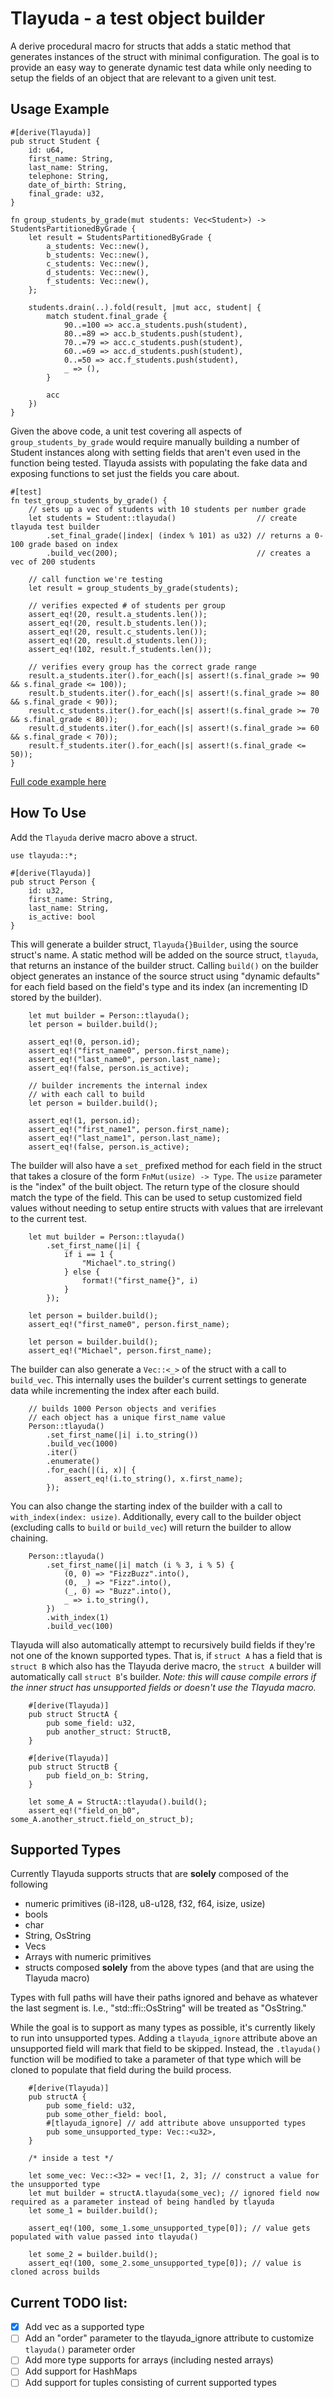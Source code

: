 # Tlayuda - a test object builder

A derive procedural macro for structs that adds a static method that generates instances of the struct with minimal configuration. The goal is to provide an easy way to generate dynamic test data while only needing to setup the fields of an object that are relevant to a given unit test.

## Usage Example
```
#[derive(Tlayuda)]
pub struct Student {
    id: u64,
    first_name: String,
    last_name: String,
    telephone: String,
    date_of_birth: String,
    final_grade: u32,
}

fn group_students_by_grade(mut students: Vec<Student>) -> StudentsPartitionedByGrade {
    let result = StudentsPartitionedByGrade {
        a_students: Vec::new(),
        b_students: Vec::new(),
        c_students: Vec::new(),
        d_students: Vec::new(),
        f_students: Vec::new(),
    };

    students.drain(..).fold(result, |mut acc, student| {
        match student.final_grade {
            90..=100 => acc.a_students.push(student),
            80..=89 => acc.b_students.push(student),
            70..=79 => acc.c_students.push(student),
            60..=69 => acc.d_students.push(student),
            0..=50 => acc.f_students.push(student),
            _ => (),
        }

        acc
    })
}
```

Given the above code, a unit test covering all aspects of `group_students_by_grade` would require manually building a number of Student instances along with setting fields that aren't even used in the function being tested. Tlayuda assists with populating the fake data and exposing functions to set just the fields you care about.

```
#[test]
fn test_group_students_by_grade() {
    // sets up a vec of students with 10 students per number grade
    let students = Student::tlayuda()                  // create tlayuda test builder
        .set_final_grade(|index| (index % 101) as u32) // returns a 0-100 grade based on index
        .build_vec(200);                               // creates a vec of 200 students

    // call function we're testing
    let result = group_students_by_grade(students);

    // verifies expected # of students per group
    assert_eq!(20, result.a_students.len());
    assert_eq!(20, result.b_students.len());
    assert_eq!(20, result.c_students.len());
    assert_eq!(20, result.d_students.len());
    assert_eq!(102, result.f_students.len());

    // verifies every group has the correct grade range
    result.a_students.iter().for_each(|s| assert!(s.final_grade >= 90 && s.final_grade <= 100));
    result.b_students.iter().for_each(|s| assert!(s.final_grade >= 80 && s.final_grade < 90));
    result.c_students.iter().for_each(|s| assert!(s.final_grade >= 70 && s.final_grade < 80));
    result.d_students.iter().for_each(|s| assert!(s.final_grade >= 60 && s.final_grade < 70));
    result.f_students.iter().for_each(|s| assert!(s.final_grade <= 50));
}
```
[Full code example here](https://github.com/ramirezmike/Tlayuda/blob/main/tests/usage_example.rs)


## How To Use

Add the `Tlayuda` derive macro above a struct.

```
use tlayuda::*;

#[derive(Tlayuda)]
pub struct Person {
    id: u32,
    first_name: String,
    last_name: String,
    is_active: bool
}
```
This will generate a builder struct, `Tlayuda{}Builder`, using the source struct's name. A static method will be added on the source struct, `tlayuda`, that returns an instance of the builder struct. Calling `build()` on the builder object generates an instance of the source struct using "dynamic defaults" for each field based on the field's type and its index (an incrementing ID stored by the builder).

```
    let mut builder = Person::tlayuda();
    let person = builder.build();

    assert_eq!(0, person.id);
    assert_eq!("first_name0", person.first_name);
    assert_eq!("last_name0", person.last_name);
    assert_eq!(false, person.is_active);

    // builder increments the internal index 
    // with each call to build
    let person = builder.build();

    assert_eq!(1, person.id);
    assert_eq!("first_name1", person.first_name);
    assert_eq!("last_name1", person.last_name);
    assert_eq!(false, person.is_active);
```

The builder will also have a `set_` prefixed method for each field in the struct that takes a closure of the form `FnMut(usize) -> Type`. The `usize` parameter is the "index" of the built object. The return type of the closure should match the type of the field. This can be used to setup customized field values without needing to setup entire structs with values that are irrelevant to the current test.

```
    let mut builder = Person::tlayuda()
        .set_first_name(|i| {
            if i == 1 { 
                "Michael".to_string()
            } else {
                format!("first_name{}", i)
            }
        });
        
    let person = builder.build();
    assert_eq!("first_name0", person.first_name);

    let person = builder.build();
    assert_eq!("Michael", person.first_name);
```

The builder can also generate a `Vec::<_>` of the struct with a call to `build_vec`. This internally uses the builder's current settings to generate data while incrementing the index after each build.

```
    // builds 1000 Person objects and verifies
    // each object has a unique first_name value
    Person::tlayuda()
        .set_first_name(|i| i.to_string())
        .build_vec(1000)
        .iter()
        .enumerate()
        .for_each(|(i, x)| {
            assert_eq!(i.to_string(), x.first_name);
        });

```

You can also change the starting index of the builder with a call to `with_index(index: usize)`. Additionally, every call to the builder object (excluding calls to `build` or `build_vec`) will return the builder to allow chaining.

```
    Person::tlayuda()
        .set_first_name(|i| match (i % 3, i % 5) {
            (0, 0) => "FizzBuzz".into(),
            (0, _) => "Fizz".into(),
            (_, 0) => "Buzz".into(),
            _ => i.to_string(),
        })
        .with_index(1)
        .build_vec(100)
```

Tlayuda will also automatically attempt to recursively build fields if they're not one of the known supported types. That is, if `struct A` has a field that is `struct B` which also has the Tlayuda derive macro, the `struct A` builder will automatically call `struct B`'s builder. *Note: this will cause compile errors if the inner struct has unsupported fields or doesn't use the Tlayuda macro.*

```
    #[derive(Tlayuda)]
    pub struct StructA {
        pub some_field: u32,
        pub another_struct: StructB,
    }

    #[derive(Tlayuda)]
    pub struct StructB {
        pub field_on_b: String,
    }

    let some_A = StructA::tlayuda().build();
    assert_eq!("field_on_b0", some_A.another_struct.field_on_struct_b);
```

## Supported Types

Currently Tlayuda supports structs that are **solely** composed of the following

* numeric primitives (i8-i128, u8-u128, f32, f64, isize, usize)
* bools
* char
* String, OsString
* Vecs
* Arrays with numeric primitives
* structs composed **solely** from the above types (and that are using the Tlayuda macro)

Types with full paths will have their paths ignored and behave as whatever the last segment is. I.e., "std::ffi::OsString" will be treated as "OsString."

While the goal is to support as many types as possible, it's currently likely to run into unsupported types. Adding a `tlayuda_ignore` attribute above an unsupported field will mark that field to be skipped. Instead, the `.tlayuda()` function will be modified to take a parameter of that type which will be cloned to populate that field during the build process.

```
    #[derive(Tlayuda)]
    pub structA {
        pub some_field: u32,
        pub some_other_field: bool,
        #[tlayuda_ignore] // add attribute above unsupported types
        pub some_unsupported_type: Vec::<u32>,
    }

    /* inside a test */

    let some_vec: Vec::<32> = vec![1, 2, 3]; // construct a value for the unsupported type
    let mut builder = structA.tlayuda(some_vec); // ignored field now required as a parameter instead of being handled by tlayuda
    let some_1 = builder.build(); 

    assert_eq!(100, some_1.some_unsupported_type[0]); // value gets populated with value passed into tlayuda()

    let some_2 = builder.build(); 
    assert_eq!(100, some_2.some_unsupported_type[0]); // value is cloned across builds
```

## Current TODO list:
- [X] Add vec as a supported type
- [ ] Add an "order" parameter to the tlayuda_ignore attribute to customize `tlayuda()` parameter order
- [ ] Add more type supports for arrays (including nested arrays)
- [ ] Add support for HashMaps 
- [ ] Add support for tuples consisting of current supported types
